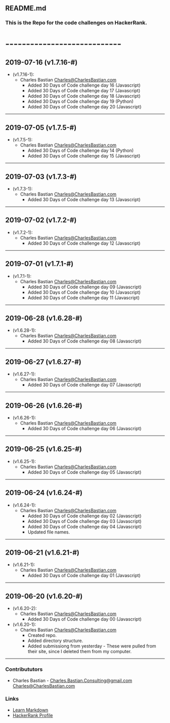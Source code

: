 ## README.md
### This is the Repo for the code challenges on HackerRank.
### 
# ----------------------------
## 2019-07-16 (v1.7.16-#)
- (v1.7.16-1):
    - Charles Bastian <Charles@CharlesBastian.com>
        - Added 30 Days of Code challenge day 16 (Javascript)
        - Added 30 Days of Code challenge day 17 (Javascript)
        - Added 30 Days of Code challenge day 18 (Javascript)
        - Added 30 Days of Code challenge day 19 (Python)
        - Added 30 Days of Code challenge day 20 (Javascript)
---
## 2019-07-05 (v1.7.5-#)
- (v1.7.5-1):
    - Charles Bastian <Charles@CharlesBastian.com>
        - Added 30 Days of Code challenge day 14 (Python)
        - Added 30 Days of Code challenge day 15 (Javascript)
---
## 2019-07-03 (v1.7.3-#)
- (v1.7.3-1):
    - Charles Bastian <Charles@CharlesBastian.com>
        - Added 30 Days of Code challenge day 13 (Javascript)
---
## 2019-07-02 (v1.7.2-#)
- (v1.7.2-1):
    - Charles Bastian <Charles@CharlesBastian.com>
        - Added 30 Days of Code challenge day 12 (Javascript)
---
## 2019-07-01 (v1.7.1-#)
- (v1.7.1-1):
    - Charles Bastian <Charles@CharlesBastian.com>
        - Added 30 Days of Code challenge day 09 (Javascript)
        - Added 30 Days of Code challenge day 10 (Javascript)
        - Added 30 Days of Code challenge day 11 (Javascript)
---
## 2019-06-28 (v1.6.28-#)
- (v1.6.28-1):
    - Charles Bastian <Charles@CharlesBastian.com>
        - Added 30 Days of Code challenge day 08 (Javascript)
---
## 2019-06-27 (v1.6.27-#)
- (v1.6.27-1):
    - Charles Bastian <Charles@CharlesBastian.com>
        - Added 30 Days of Code challenge day 07 (Javascript)
---
## 2019-06-26 (v1.6.26-#)
- (v1.6.26-1):
    - Charles Bastian <Charles@CharlesBastian.com>
        - Added 30 Days of Code challenge day 06 (Javascript)
---
## 2019-06-25 (v1.6.25-#)
- (v1.6.25-1):
    - Charles Bastian <Charles@CharlesBastian.com>
        - Added 30 Days of Code challenge day 05 (Javascript)
---
## 2019-06-24 (v1.6.24-#)
- (v1.6.24-1):
    - Charles Bastian <Charles@CharlesBastian.com>
        - Added 30 Days of Code challenge day 02 (Javascript)
        - Added 30 Days of Code challenge day 03 (Javascript)
        - Added 30 Days of Code challenge day 04 (Javascript)
        - Updated file names.
---
## 2019-06-21 (v1.6.21-#)
- (v1.6.21-1):
    - Charles Bastian <Charles@CharlesBastian.com>
        - Added 30 Days of Code challenge day 01 (Javascript)
---
## 2019-06-20 (v1.6.20-#)
- (v1.6.20-2):
    - Charles Bastian <Charles@CharlesBastian.com>
        - Added 30 Days of Code challenge day 00 (Javascript)
- (v1.6.20-1):
    - Charles Bastian <Charles@CharlesBastian.com>
        - Created repo.
        - Added directory structure.
        - Added submissiong from yesterday - These were pulled from their site, since I deleted them from my computer.
---

### Contribututors ###

* Charles Bastian - <Charles.Bastian.Consulting@gmail.com> <Charles@CharlesBastian.com>


### Links ###

* [Learn Markdown](https://bitbucket.org/tutorials/markdowndemo)
* [HackerRank Profile](https://www.hackerrank.com/cbastian313)